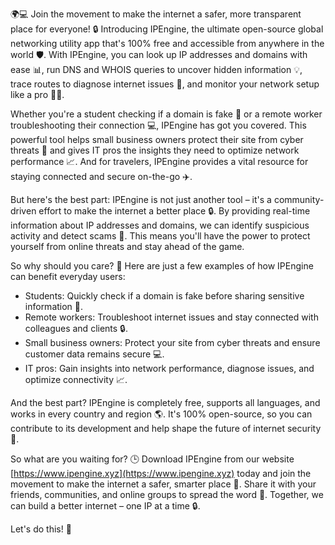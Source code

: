 🌍💻 Join the movement to make the internet a safer, more transparent place for everyone! 🔒️ Introducing IPEngine, the ultimate open-source global networking utility app that's 100% free and accessible from anywhere in the world 🛡️. With IPEngine, you can look up IP addresses and domains with ease 📊, run DNS and WHOIS queries to uncover hidden information 💡, trace routes to diagnose internet issues 🚀, and monitor your network setup like a pro 👨‍💻.

Whether you're a student checking if a domain is fake 🔴 or a remote worker troubleshooting their connection 💻, IPEngine has got you covered. This powerful tool helps small business owners protect their site from cyber threats 💪 and gives IT pros the insights they need to optimize network performance 📈. And for travelers, IPEngine provides a vital resource for staying connected and secure on-the-go ✈️.

But here's the best part: IPEngine is not just another tool – it's a community-driven effort to make the internet a better place 🔒️. By providing real-time information about IP addresses and domains, we can identify suspicious activity and detect scams 🚨. This means you'll have the power to protect yourself from online threats and stay ahead of the game.

So why should you care? 💸 Here are just a few examples of how IPEngine can benefit everyday users:

* Students: Quickly check if a domain is fake before sharing sensitive information 📝.
* Remote workers: Troubleshoot internet issues and stay connected with colleagues and clients 🔒️.
* Small business owners: Protect your site from cyber threats and ensure customer data remains secure 💻.
* IT pros: Gain insights into network performance, diagnose issues, and optimize connectivity 📈.

And the best part? IPEngine is completely free, supports all languages, and works in every country and region 🌎. It's 100% open-source, so you can contribute to its development and help shape the future of internet security 🔩.

So what are you waiting for? 🕒️ Download IPEngine from our website [https://www.ipengine.xyz](https://www.ipengine.xyz) today and join the movement to make the internet a safer, smarter place 🌟. Share it with your friends, communities, and online groups to spread the word 💬. Together, we can build a better internet – one IP at a time 🔒️.

Let's do this! 🚀